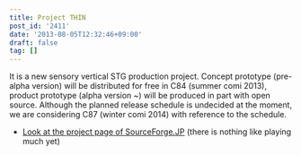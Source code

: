 ```yaml
---
title: Project THIN
post_id: '2411'
date: '2013-08-05T12:32:46+09:00'
draft: false
tag: []
---
```


It is a new sensory vertical STG production project. Concept prototype (pre-alpha version) will be distributed for free in C84 (summer comi 2013), product prototype (alpha version ~) will be produced in part with open source. Although the planned release schedule is undecided at the moment, we are considering C87 (winter comi 2014) with reference to the schedule.

*   [Look at the project page of SourceForge.JP](http://thin.sourceforge.jp/) (there is nothing like playing much yet)